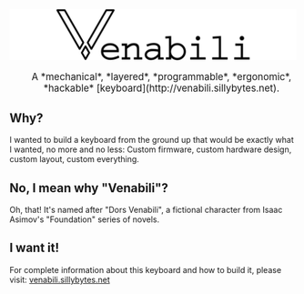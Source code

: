 ![The Venabili keyboard](./artwork/logo_margin.png)

<p style="text-align:center;font-size:1.2em;margin-left:30px;">
A *mechanical*, *layered*, *programmable*, *ergonomic*, *hackable*
[keyboard](http://venabili.sillybytes.net).
</p>

## Why?

I wanted to build a keyboard from the ground up that would be exactly what I
wanted, no more and no less: Custom firmware, custom hardware design, custom
layout, custom everything.

## No, I mean why "Venabili"?

Oh, that! It's named after "Dors Venabili", a fictional character from Isaac
Asimov's "Foundation" series of novels.

## I want it!

For complete information about this keyboard and how to build it, please visit:
[venabili.sillybytes.net](http://venabili.sillybytes.net)
